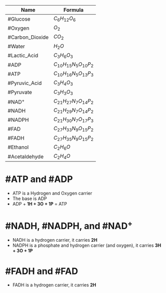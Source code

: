 |Name			|Formula|
|---			|---|
|#Glucose		|$C_6H_12O_6$|
|#Oxygen			|$O_2$|
|#Carbon_Dioxide	|$CO_2$|
|#Water			|$H_2O$|
|#Lactic_Acid	|$C_3H_6O_3$|
|#ADP			|$C_{10}H_{15}N_5O_{10}P_2$|
|#ATP			|$C_{10}H_{16}N_5O_{13}P_3$|
|#Pyruvic_Acid	|$C_3H_4O_3$|
|#Pyruvate		|$C_3H_3O_3$|
|#NAD<sup>+</sup>|$C_{21}H_{27}N_7O_{14}P_2$|
|#NADH			|$C_{21}H_{29}N_7O_{14}P_2$|
|#NADPH			|$C_{21}H_{30}N_7O_{17}P_3$|
|#FAD			|$C_{27}H_{33}N_9O_{15}P_2$|
|#FADH			|$C_{27}H_{35}N_9O_{15}P_2$|
|#Ethanol		|$C_2H_6O$|
|#Acetaldehyde	|$C_2H_4O$|

# #ATP and #ADP
- ATP is a Hydrogen and Oxygen carrier
- The base is ADP
- ADP + **1H + 3O + 1P** = ATP

# #NADH, #NADPH, and #NAD<sup>+</sup>
- NADH is a hydrogen carrier, it carries **2H**
- NADPH is a phosphate and hydrogen carrier (and oxygen), it carries **3H + 3O + 1P**

# #FADH and #FAD
- FADH is a hydrogen carrier, it carries **2H**